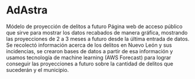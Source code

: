# AdAstra
Módelo de proyección de delitos a futuro
Página web de acceso público que sirve para mostrar los datos recabados de manera gráfica, mostrando las proyecciones de 2 a 3 meses a futuro desde la última entrada de datos. 
Se recolectó información acerca de los delitos en Nuevo León y sus incidencias, se crearon bases de datos a partir de esa información y usamos tecnología de machine learning (AWS Forecast) para lograr conseguir las proyecciones a futuro sobre la cantidad de delitos que sucederán y el municipio. 
